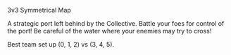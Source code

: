 3v3 Symmetrical Map

A strategic port left behind by the Collective. Battle your foes for control of the port! Be careful of the water where your enemies may try to cross!

Best team set up (0, 1, 2) vs (3, 4, 5).